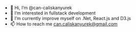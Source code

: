 - 👋 Hi, I’m @can-caliskanyurek
- 👀 I’m interested in fullstack development
- 🌱 I’m currently improve myself on .Net, React.js and D3.js
- 📫 How to reach me can.caliskanyurek@gmail.com

<!---
can-caliskanyurek/can-caliskanyurek is a ✨ special ✨ repository because its `README.md` (this file) appears on your GitHub profile.
You can click the Preview link to take a look at your changes.
--->

